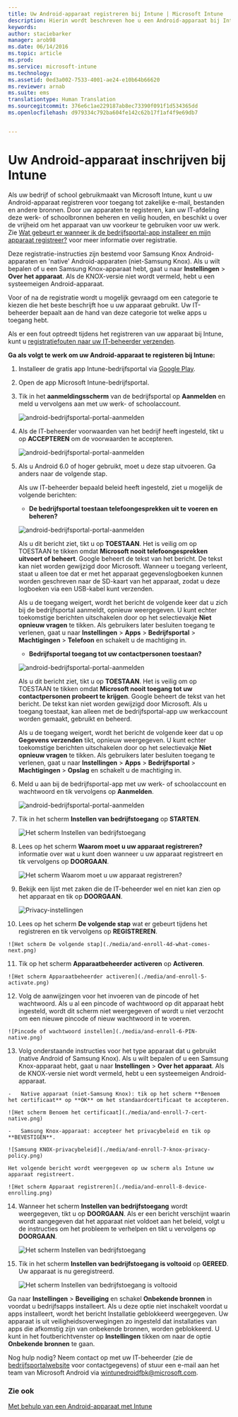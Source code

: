 ```yaml
---
title: Uw Android-apparaat registreren bij Intune | Microsoft Intune
description: Hierin wordt beschreven hoe u een Android-apparaat bij Intune kunt inschrijven
keywords: 
author: staciebarker
manager: arob98
ms.date: 06/14/2016
ms.topic: article
ms.prod: 
ms.service: microsoft-intune
ms.technology: 
ms.assetid: 0ed3a002-7533-4001-ae24-e10b64b66620
ms.reviewer: arnab
ms.suite: ems
translationtype: Human Translation
ms.sourcegitcommit: 376e6c1ae229187ab8ec73390f091f1d534365dd
ms.openlocfilehash: d979334c792ba604fe142c62b17f1af4f9e69db7


---
```



# Uw Android-apparaat inschrijven bij Intune

Als uw bedrijf of school gebruikmaakt van Microsoft Intune, kunt u uw Android-apparaat registreren voor toegang tot zakelijke e-mail, bestanden en andere bronnen. Door uw apparaten te registeren, kan uw IT-afdeling deze werk- of schoolbronnen beheren en veilig houden, en beschikt u over de vrijheid om het apparaat van uw voorkeur te gebruiken voor uw werk. Zie [Wat gebeurt er wanneer ik de bedrijfsportal-app installeer en mijn apparaat registreer?](what-happens-if-you-install-the-Company-Portal-app-and-enroll-your-device-in-intune-android.md) voor meer informatie over registratie.

Deze registratie-instructies zijn bestemd voor Samsung Knox Android-apparaten en 'native' Android-apparaten (niet-Samsung Knox). Als u wilt bepalen of u een Samsung Knox-apparaat hebt, gaat u naar **Instellingen** &gt; **Over het apparaat**. Als de KNOX-versie niet wordt vermeld, hebt u een systeemeigen Android-apparaat.

Voor of na de registratie wordt u mogelijk gevraagd om een categorie te kiezen die het beste beschrijft hoe u uw apparaat gebruikt. Uw IT-beheerder bepaalt aan de hand van deze categorie tot welke apps u toegang hebt.

Als er een fout optreedt tijdens het registreren van uw apparaat bij Intune, kunt u [registratiefouten naar uw IT-beheerder verzenden](send-enrollment-errors-to-your-it-administrator-android.md).

**Ga als volgt te werk om uw Android-apparaat te registeren bij Intune:**

1.  Installeer de gratis app Intune-bedrijfsportal via [Google Play](http://play.google.com/store/apps/details?id=com.microsoft.windowsintune.companyportal).

2.  Open de app Microsoft Intune-bedrijfsportal.

3.  Tik in het **aanmeldingsscherm** van de bedrijfsportal op **Aanmelden** en meld u vervolgens aan met uw werk- of schoolaccount.

    ![android-bedrijfsportal-portal-aanmelden](./media/and-enroll-0-welcome-screen.png)   

4.  Als de IT-beheerder voorwaarden van het bedrijf heeft ingesteld, tikt u op **ACCEPTEREN** om de voorwaarden te accepteren.

    ![android-bedrijfsportal-portal-aanmelden](./media/and-enroll-3-accept-terms.png)

5.  Als u Android 6.0 of hoger gebruikt, moet u deze stap uitvoeren. Ga anders naar de volgende stap. 

    Als uw IT-beheerder bepaald beleid heeft ingesteld, ziet u mogelijk de volgende berichten:
    -   **De bedrijfsportal toestaan telefoongesprekken uit te voeren en beheren?**

    ![android-bedrijfsportal-portal-aanmelden](./media/and-enroll-3a-allow-phone-access.png)

    Als u dit bericht ziet, tikt u op **TOESTAAN**. Het is veilig om op TOESTAAN te tikken omdat **Microsoft nooit telefoongesprekken uitvoert of beheert**. Google beheert de tekst van het bericht. De tekst kan niet worden gewijzigd door Microsoft. Wanneer u toegang verleent, staat u alleen toe dat er met het apparaat gegevenslogboeken kunnen worden geschreven naar de SD-kaart van het apparaat, zodat u deze logboeken via een USB-kabel kunt verzenden.

    Als u de toegang weigert, wordt het bericht de volgende keer dat u zich bij de bedrijfsportal aanmeldt, opnieuw weergegeven. U kunt echter toekomstige berichten uitschakelen door op het selectievakje **Niet opnieuw vragen** te tikken.  Als gebruikers later besluiten toegang te verlenen, gaat u naar **Instellingen** &gt; **Apps** &gt; **Bedrijfsportal** &gt; **Machtigingen** &gt; **Telefoon** en schakelt u de machtiging in.

    -   **Bedrijfsportal toegang tot uw contactpersonen toestaan?**

    ![android-bedrijfsportal-portal-aanmelden](./media/and-enroll-3b-allow-contacts-access.png)

    Als u dit bericht ziet, tikt u op **TOESTAAN**. Het is veilig om op TOESTAAN te tikken omdat **Microsoft nooit toegang tot uw contactpersonen probeert te krijgen**. Google beheert de tekst van het bericht. De tekst kan niet worden gewijzigd door Microsoft. Als u toegang toestaat, kan alleen met de bedrijfsportal-app uw werkaccount worden gemaakt, gebruikt en beheerd.

    Als u de toegang weigert, wordt het bericht de volgende keer dat u op **Gegevens verzenden** tikt, opnieuw weergegeven. U kunt echter toekomstige berichten uitschakelen door op het selectievakje **Niet opnieuw vragen** te tikken. Als gebruikers later besluiten toegang te verlenen, gaat u naar **Instellingen** &gt; **Apps** &gt; **Bedrijfsportal** &gt; **Machtigingen** &gt; **Opslag** en schakelt u de machtiging in.

6.  Meld u aan bij de bedrijfsportal-app met uw werk- of schoolaccount en wachtwoord en tik vervolgens op **Aanmelden**.

    ![android-bedrijfsportal-portal-aanmelden](./media/and-enroll-2-cp-sign-in.png)

7.  Tik in het scherm **Instellen van bedrijfstoegang** op **STARTEN**.

    ![Het scherm Instellen van bedrijfstoegang](./media/and-enroll-4a-comp-access-setup.png)

8.  Lees op het scherm **Waarom moet u uw apparaat registreren?** informatie over wat u kunt doen wanneer u uw apparaat registreert en tik vervolgens op **DOORGAAN**.

    ![Het scherm Waarom moet u uw apparaat registreren?](./media/and-enroll-4b-why-enroll.png)

9.  Bekijk een lijst met zaken die de IT-beheerder wel en niet kan zien op het apparaat en tik op **DOORGAAN**.

    ![Privacy-instellingen](./media/and-enroll-4c-we-care-privacy.png)

10.  Lees op het scherm **De volgende stap** wat er gebeurt tijdens het registreren en tik vervolgens op **REGISTREREN**.

    ![Het scherm De volgende stap](./media/and-enroll-4d-what-comes-next.png)

11.  Tik op het scherm **Apparaatbeheerder activeren** op **Activeren**.

    ![Het scherm Apparaatbeheerder activeren](./media/and-enroll-5-activate.png)

12.  Volg de aanwijzingen voor het invoeren van de pincode of het wachtwoord. Als u al een pincode of wachtwoord op dit apparaat hebt ingesteld, wordt dit scherm niet weergegeven of wordt u niet verzocht om een nieuwe pincode of nieuw wachtwoord in te voeren.

    ![Pincode of wachtwoord instellen](./media/and-enroll-6-PIN-native.png)

13.  Volg onderstaande instructies voor het type apparaat dat u gebruikt (native Android of Samsung Knox). Als u wilt bepalen of u een Samsung Knox-apparaat hebt, gaat u naar **Instellingen** &gt; **Over het apparaat**. Als de KNOX-versie niet wordt vermeld, hebt u een systeemeigen Android-apparaat.

    -   Native apparaat (niet-Samsung Knox): tik op het scherm **Benoem het certificaat** op **OK** om het standaardcertificaat te accepteren.

    ![Het scherm Benoem het certificaat](./media/and-enroll-7-cert-native.png)

    -   Samsung Knox-apparaat: accepteer het privacybeleid en tik op **BEVESTIGEN**.

    ![Samsung KNOX-privacybeleid](./media/and-enroll-7-knox-privacy-policy.png)

    Het volgende bericht wordt weergegeven op uw scherm als Intune uw apparaat registreert.

    ![Het scherm Apparaat registreren](./media/and-enroll-8-device-enrolling.png)

14. Wanneer het scherm **Instellen van bedrijfstoegang** wordt weergegeven, tikt u op **DOORGAAN**. Als er een bericht verschijnt waarin wordt aangegeven dat het apparaat niet voldoet aan het beleid, volgt u de instructies om het probleem te verhelpen en tikt u vervolgens op **DOORGAAN**.

    ![Het scherm Instellen van bedrijfstoegang](./media/and-enroll-9-comp-access-setup.png)  

11. Tik in het scherm **Instellen van bedrijfstoegang is voltooid** op **GEREED**. Uw apparaat is nu geregistreerd.

    ![Het scherm Instellen van bedrijfstoegang is voltooid](./media/and-enroll-10-comp-access-setup-complete.png)

Ga naar **Instellingen** &gt; **Beveiliging** en schakel **Onbekende bronnen** in voordat u bedrijfsapps installeert. Als u deze optie niet inschakelt voordat u apps installeert, wordt het bericht Installatie geblokkeerd weergegeven. Uw apparaat is uit veiligheidsoverwegingen zo ingesteld dat installaties van apps die afkomstig zijn van onbekende bronnen, worden geblokkeerd. U kunt in het foutberichtvenster op **Instellingen** tikken om naar de optie **Onbekende bronnen** te gaan.

Nog hulp nodig? Neem contact op met uw IT-beheerder (zie de [bedrijfsportalwebsite](http://portal.manage.microsoft.com) voor contactgegevens) of stuur een e-mail aan het team van Microsoft Android via wintunedroidfbk@microsoft.com.


### Zie ook
[Met behulp van een Android-apparaat met Intune](using-your-android-device-with-intune.md)



<!--HONumber=Jul16_HO3-->


